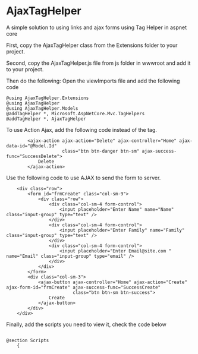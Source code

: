 # AjaxTagHelper
A simple solution to using links and ajax forms using Tag Helper in aspnet core


First, copy the AjaxTagHelper class from the Extensions folder to your project.


Second, copy the AjaxTagHelper.js file from js folder in wwwroot and add it to your project.


Then do the following:
Open the viewImports file and add the following code

    @using AjaxTagHelper.Extensions
    @using AjaxTagHelper
    @using AjaxTagHelper.Models
    @addTagHelper *, Microsoft.AspNetCore.Mvc.TagHelpers
    @addTagHelper *, AjaxTagHelper
 
 To use Action Ajax, add the following code instead of the <a> tag.
 
            <ajax-action ajax-action="Delete" ajax-controller="Home" ajax-data-id="@Model.Id"
                         class="btn btn-danger btn-sm" ajax-success-func="SuccessDelete">
                Delete
            </ajax-action>

Use the following code to use AJAX to send the form to server.

        <div class="row">
            <form id="frmCreate" class="col-sm-9">
                <div class="row">
                    <div class="col-sm-4 form-control">
                        <input placeholder="Enter Name" name="Name" class="input-group" type="text" />
                    </div>
                    <div class="col-sm-4 form-control">
                        <input placeholder="Enter Family" name="Family" class="input-group" type="text" />
                    </div>
                    <div class="col-sm-4 form-control">
                        <input placeholder="Enter Email@site.com " name="Email" class="input-group" type="email" />
                    </div>
                </div>
            </form>
            <div class="col-sm-3">
                <ajax-button ajax-controller="Home" ajax-action="Create" ajax-form-id="frmCreate" ajax-success-func="SuccessCreate"
                             class="btn btn-sm btn-success">
                    Create
                </ajax-button>
            </div>
        </div>
        
Finally, add the scripts you need to view it, check the code below

<code>
@section Scripts
    {
    <script>
        function SuccessCreate(data) {
            console.log(data);
            $("#tbodyPerson").append(data);
            $(data).fadeIn();

        }
        function SuccessDelete(data) {
            $("#tr" + data.id).fadeOut();
        }
    </script>
    <script src="~/js/AjaxHelper.js"></script>
}
</code>
